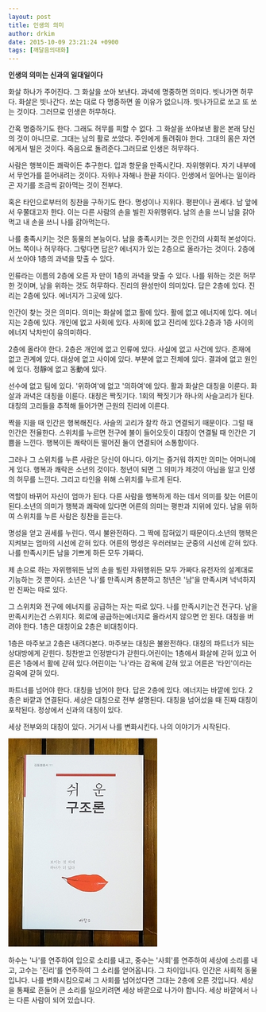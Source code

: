 ```yaml
---
layout: post
title: 인생의 의미
author: drkim
date: 2015-10-09 23:21:24 +0900
tags: [깨달음의대화]
---
```

**인생의 의미는 신과의 일대일이다**

  


화살 하나가 주어진다. 그 화살을 쏘아 보낸다. 과녁에 명중하면 의미다. 빗나가면 허무다. 화살은 빗나간다. 쏘는 대로 다 명중하면 쏠 이유가 없으니까. 빗나가므로 쏘고 또 쏘는 것이다. 그러므로 인생은 허무하다. 

  


간혹 명중하기도 한다. 그래도 허무를 피할 수 없다. 그 화살을 쏘아보낸 활은 본래 당신의 것이 아니므로. 그대는 남의 활로 쏘았다. 주인에게 돌려줘야 한다. 그대의 몸은 자연에게서 빌은 것이다. 죽음으로 돌려준다.그러므로 인생은 허무하다.

  


사람은 행복이든 쾌락이든 추구한다. 입과 항문을 만족시킨다. 자위행위다. 자기 내부에서 무언가를 뜯어내려는 것이다. 자위나 자해나 한끝 차이다. 인생에서 일어나는 일이라곤 자기를 조금씩 갉아먹는 것이 전부다.

  


혹은 타인으로부터의 칭찬을 구하기도 한다. 명성이나 지위다. 평판이나 권세다. 남 앞에서 우쭐대고자 한다. 이는 다른 사람의 손을 빌린 자위행위다. 남의 손을 쓰니 남을 갉아먹고 내 손을 쓰니 나를 갉아먹는다. 

  


나를 충족시키는 것은 동물의 본능이다. 남을 충족시키는 것은 인간의 사회적 본성이다. 어느 쪽이나 허무하다. 그렇다면 답은? 에너지가 있는 2층으로 올라가는 것이다. 2층에서 쏘아야 1층의 과녁을 맞출 수 있다. 

  


인류라는 이름의 2층에 오른 자 만이 1층의 과녁을 맞출 수 있다. 나를 위하는 것은 허무한 것이며, 남을 위하는 것도 허무하다. 진리의 완성만이 의미있다. 답은 2층에 있다. 진리는 2층에 있다. 에너지가 그곳에 있다.

  


인간이 찾는 것은 의미다. 의미는 화살에 없고 활에 있다. 활에 없고 에너지에 있다. 에너지는 2층에 있다. 개인에 없고 사회에 있다. 사회에 없고 진리에 있다.2층과 1층 사이의 에너지 낙차만이 유의미하다.

  


2층에 올라야 한다. 2층은 개인에 없고 인류에 있다. 사실에 없고 사건에 있다. 존재에 없고 관계에 있다. 대상에 없고 사이에 있다. 부분에 없고 전체에 있다. 결과에 없고 원인에 있다. 정靜에 없고 동動에 있다.

  


선수에 없고 팀에 있다. '위하여'에 없고 '의하여'에 있다. 활과 화살은 대칭을 이룬다. 화살과 과녁은 대칭을 이룬다. 대칭은 짝짓기다. 1회의 짝짓기가 하나의 사슬고리가 된다. 대칭의 고리들을 추적해 들어가면 근원의 진리에 이른다. 

  


짝을 지을 때 인간은 행복해진다. 사슬의 고리가 찰칵 하고 연결되기 때문이다. 그럴 때 인간은 전율한다. 스위치를 누르면 전구에 불이 들어오듯이 대칭이 연결될 때 인간은 기쁨을 느낀다. 행복이든 쾌락이든 떨어진 둘이 연결되어 소통함이다. 

  


그러나 그 스위치를 누른 사람은 당신이 아니다. 아기는 즐거워 하지만 의미는 어머니에게 있다. 행복과 쾌락은 소년의 것이다. 청년이 되면 그 의미가 제것이 아님을 알고 인생의 허무를 느낀다. 그리고 타인을 위해 스위치를 누르게 된다.

  


역할이 바뀌어 자신이 엄마가 된다. 다른 사람을 행복하게 하는 데서 의미를 찾는 어른이 된다.소년의 의미가 행복과 쾌락에 있다면 어른의 의미는 평판과 지위에 있다. 남을 위하여 스위치를 누른 사람은 칭찬을 듣는다.

  


명성을 얻고 권세를 누린다. 역시 불완전하다. 그 짝에 잡혀있기 때문이다.소년의 행복은 지켜보는 엄마의 시선에 갇혀 있다. 어른의 명성은 우러러보는 군중의 시선에 갇혀 있다. 나를 만족시키든 남을 기쁘게 하든 모두 가짜다.

  


제 손으로 하는 자위행위든 남의 손을 빌린 자위행위든 모두 가짜다.유전자의 설계대로 기능하는 것 뿐이다. 소년은 '나'를 만족시켜 충분하고 청년은 '남'을 만족시켜 넉넉하지만 진짜는 따로 있다.

  


그 스위치와 전구에 에너지를 공급하는 자는 따로 있다. 나를 만족시키는건 전구다. 남을 만족시키는건 스위치다. 회로에 공급하는에너지로 올라서지 않으면 안 된다. 대칭을 버려야 한다. 1층은 대칭이요 2층은 비대칭이다.

  


1층은 마주보고 2층은 내려다본다. 마주보는 대칭은 불완전하다. 대칭의 파트너가 되는 상대방에게 갇힌다. 칭찬받고 인정받다가 갇힌다.어린이는 1층에서 화살에 갇혀 있고 어른은 1층에서 활에 갇혀 있다.어린이는 '나'라는 감옥에 갇혀 있고 어른은 '타인'이라는 감옥에 갇혀 있다.  


파트너를 넘어야 한다. 대칭을 넘어야 한다. 답은 2층에 있다. 에너지는 바깥에 있다. 2층은 바깥과 연결된다. 세상은 대칭으로 전부 설명된다. 대칭을 넘어섰을 때 진짜 대칭이 포착된다. 정상에서 신과의 대칭이 있다.

  


세상 전부와의 대칭이 있다. 거기서 나를 변화시킨다. 나의 이야기가 시작된다.

  


  



![](/files/attach/images/198/489/628/DSC01488.JPG) 

  


하수는 '나'를 연주하여 입으로 소리를 내고, 중수는 '사회'를 연주하여 세상에 소리를 내고, 고수는 '진리'를 연주하여 그 소리를 얻어옵니다. 그 차이입니다. 인간은 사회적 동물입니다. 나를 변화시킴으로써 그 사회를 넘어섰다면 그대는 2층에 오른 것입니다. 세상을 통째로 흔들어 큰 소리를 일으키려면 세상 바깥으로 나가야 합니다. 세상 바깥에서 나는 다른 사람이 되어 있습니다.